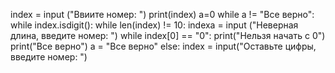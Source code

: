 index = input ("Ввиите номер: ")
print(index)
a=0
while a != "Все верно":
    while index.isdigit():
        while len(index) != 10:
            indexa = input ("Неверная длина, введите номер: ")
            while index[0] == "0":
                print("Нельзя начать с 0")
        print("Все верно")
        a = "Все верно"
    else:
        index = input("Оставьте цифры, введите номер: ")  
